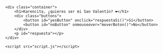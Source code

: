 <!DOCTYPE html>
<html lang="es">
<head>
    <meta charset="UTF-8">
    <meta name="viewport" content="width=device-width, initial-scale=1.0">
    <title>Para Karencita ❤️</title>
    <link rel="stylesheet" href="styles.css">
</head>
<body>
    <audio autoplay loop>
        <source src="musica.mp3" type="audio/mp3">
        Tu navegador no soporta el audio.
    </audio>
    
    <div class="container">
        <h1>Karencita, ¿quieres ser mi San Valentín? ❤️</h1>
        <div class="buttons">
            <button id="yesButton" onclick="respuestaSi()">Sí</button>
            <button id="noButton" onmouseover="moverBoton()">No</button>
        </div>
        <p id="respuesta"></p>
    </div>

    <script src="script.js"></script>
</body>
</html>
